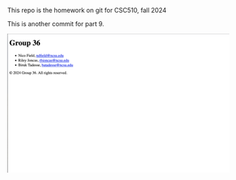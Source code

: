 This repo is the homework on git for CSC510, fall 2024

This is another commit for part 9.

![web page](./webpage.png)
